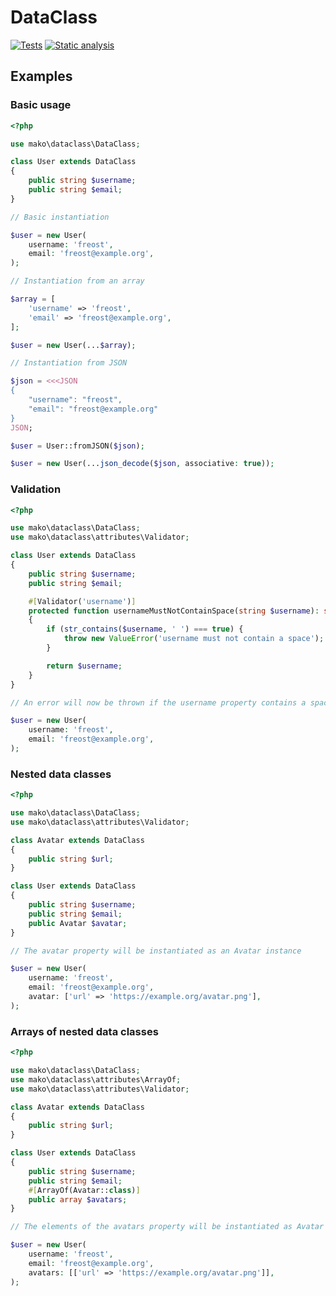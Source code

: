 # DataClass

[![Tests](https://github.com/mako-framework/dataclass/actions/workflows/tests.yml/badge.svg)](https://github.com/mako-framework/dataclass/actions/workflows/tests.yml)
[![Static analysis](https://github.com/mako-framework/dataclass/actions/workflows/static-analysis.yml/badge.svg)](https://github.com/mako-framework/dataclass/actions/workflows/static-analysis.yml)


## Examples

### Basic usage

```php
<?php

use mako\dataclass\DataClass;

class User extends DataClass
{
	public string $username;
	public string $email;
}

// Basic instantiation

$user = new User(
	username: 'freost',
	email: 'freost@example.org',
);

// Instantiation from an array

$array = [
	'username' => 'freost',
	'email' => 'freost@example.org',
];

$user = new User(...$array);

// Instantiation from JSON

$json = <<<JSON
{
	"username": "freost",
	"email": "freost@example.org"
}
JSON;

$user = User::fromJSON($json);

$user = new User(...json_decode($json, associative: true));
```

### Validation

```php
<?php

use mako\dataclass\DataClass;
use mako\dataclass\attributes\Validator;

class User extends DataClass
{
	public string $username;
	public string $email;

	#[Validator('username')]
	protected function usernameMustNotContainSpace(string $username): string
	{
		if (str_contains($username, ' ') === true) {
			throw new ValueError('username must not contain a space');
		}

		return $username;
	}
}

// An error will now be thrown if the username property contains a space

$user = new User(
	username: 'freost',
	email: 'freost@example.org',
);
```

### Nested data classes

```php
<?php

use mako\dataclass\DataClass;
use mako\dataclass\attributes\Validator;

class Avatar extends DataClass
{
	public string $url;
}

class User extends DataClass
{
	public string $username;
	public string $email;
	public Avatar $avatar;
}

// The avatar property will be instantiated as an Avatar instance

$user = new User(
	username: 'freost',
	email: 'freost@example.org',
	avatar: ['url' => 'https://example.org/avatar.png'],
);
```

### Arrays of nested data classes

```php
<?php

use mako\dataclass\DataClass;
use mako\dataclass\attributes\ArrayOf;
use mako\dataclass\attributes\Validator;

class Avatar extends DataClass
{
	public string $url;
}

class User extends DataClass
{
	public string $username;
	public string $email;
	#[ArrayOf(Avatar::class)]
	public array $avatars;
}

// The elements of the avatars property will be instantiated as Avatar instances

$user = new User(
	username: 'freost',
	email: 'freost@example.org',
	avatars: [['url' => 'https://example.org/avatar.png']],
);
```
